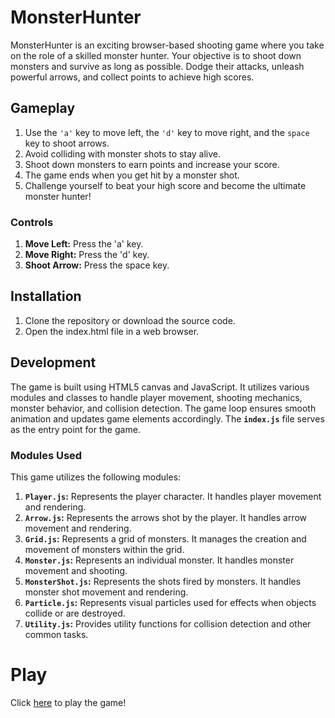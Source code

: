 # MonsterHunter
MonsterHunter is an exciting browser-based shooting game where you take on the role of a skilled monster hunter. Your objective is to shoot down monsters and survive as long as possible. Dodge their attacks, unleash powerful arrows, and collect points to achieve high scores.

## Gameplay
1. Use the ```'a'``` key to move left, the ```'d'``` key to move right, and the ```space``` key to shoot arrows.
2. Avoid colliding with monster shots to stay alive.
3. Shoot down monsters to earn points and increase your score.
4. The game ends when you get hit by a monster shot.
5. Challenge yourself to beat your high score and become the ultimate monster hunter!

### Controls
1. **Move Left:** Press the 'a' key.
2. **Move Right:** Press the 'd' key.
3. **Shoot Arrow:** Press the space key.

## Installation
1. Clone the repository or download the source code.
2. Open the index.html file in a web browser.

## Development
The game is built using HTML5 canvas and JavaScript. It utilizes various modules and classes to handle player movement, shooting mechanics, monster behavior, and collision detection. The game loop ensures smooth animation and updates game elements accordingly.
The **```index.js```** file serves as the entry point for the game.

### Modules Used
This game utilizes the following modules:
1. **```Player.js```:** Represents the player character. It handles player movement and rendering.
2. **```Arrow.js```:** Represents the arrows shot by the player. It handles arrow movement and rendering.
3. **```Grid.js```:** Represents a grid of monsters. It manages the creation and movement of monsters within the grid.
4. **```Monster.js```:** Represents an individual monster. It handles monster movement and shooting.
5. **```MonsterShot.js```:** Represents the shots fired by monsters. It handles monster shot movement and rendering.
6. **```Particle.js```:** Represents visual particles used for effects when objects collide or are destroyed.
7. **```Utility.js```:** Provides utility functions for collision detection and other common tasks.

# Play
Click [here](https://github.com/LinWeintraub/MonsterHunter/blob/main/MonsterHunter/index.js) to play the game!
